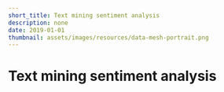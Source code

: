 ```yaml
---
short_title: Text mining sentiment analysis
description: none
date: 2019-01-01
thumbnail: assets/images/resources/data-mesh-portrait.png
---
```


# Text mining sentiment analysis
